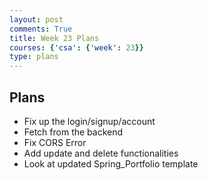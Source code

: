 ```yaml
---
layout: post
comments: True
title: Week 23 Plans
courses: {'csa': {'week': 23}}
type: plans
---
```


## Plans
- Fix up the login/signup/account
- Fetch from the backend
- Fix CORS Error
- Add update and delete functionalities
- Look at updated Spring_Portfolio template
